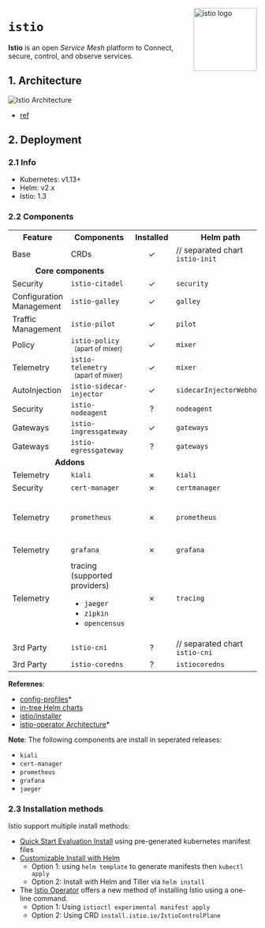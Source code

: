 <img src="https://istio.io/img/istio-bluelogo-whitebackground-unframed.svg"
    alt="istio logo"
    align="right" height="128"/>

`istio`
=======
**Istio** is an open *Service Mesh* platform to Connect, secure, control, and observe services.

## 1. Architecture
![Istio Architecture](https://istio.io/docs/concepts/what-is-istio/arch.svg)
* [ref](https://istio.io/docs/concepts/what-is-istio/#architecture)

## 2. Deployment
### 2.1 Info
* Kubernetes: v1.13+
* Helm: v2.x
* Istio: 1.3

### 2.2 Components
<table>
  <tr>
    <th>Feature</th>
    <th>Components</th>
    <th align="center">Installed</th>
    <th>Helm path</th>
    <th>Operator path</th>
  </tr>
  <tr>
    <td>Base</td>
    <td>CRDs</td>
    <td align="center">✓<br></td>
    <td>// separated chart</br><code>istio-init</code></td>
    <td><code>crds</code></td>
  </tr>
  <tr>
    <td colspan="2" align="center"><b>Core components</b></td>
    <td></td>
    <td></td>
    <td></td>
  </tr>
  <tr>
    <td>Security</td>
    <td><code>istio-citadel</code></td>
    <td align="center">✓<br></td>
    <td><code>security</code></td>
    <td><code>security/citadel</code></td>
  </tr>
  <tr>
    <td width="128">Configuration Management</td>
    <td><code>istio-galley</code></td>
    <td align="center">✓</td>
    <td><code>galley</code></td>
    <td><code>istio-control/istio-config</code></td>
  </tr>
  <tr>
    <td width="128">Traffic Management</td>
    <td><code>istio-pilot</code></td>
    <td align="center">✓</td>
    <td><code>pilot</code></td>
    <td><code>istio-control/istio-discovery</code></td>
  </tr>
  <tr>
    <td>Policy</td>
    <td>
        <code>istio-policy</code>
        </br>
        <sup> (apart of mixer)</sup>
    </td>
    <td align="center">✓</td>
    <td><code>mixer</code></td>
    <td><code>istio-policy</code></td>
  </tr>
  <tr>
    <td>Telemetry</td>
    <td>
        <code>istio-telemetry</code>
        </br>
        <sup> (apart of mixer)</sup>
    </td>
    <td align="center">✓</td>
    <td><code>mixer</code></td>
    <td><code>istio-telemetry/mixer-telemetry</code></td>
  </tr>
  <tr>
    <td>AutoInjection</td>
    <td><code>istio-sidecar-injector</code></td>
    <td align="center">✓</td>
    <td><code>sidecarInjectorWebhook</code></td>
    <td><code>istio-control/istio-autoinject</code></td>
  </tr>
  <tr>
    <td>Security</td>
    <td><code>istio-nodeagent</code></td>
    <td align="center">?</td>
    <td><code>nodeagent</code></td>
    <td><code>security/nodeagent</code></td>
  </tr>
  <tr>
    <td>Gateways</td>
    <td><code>istio-ingressgateway</code></td>
    <td align="center">✓</td>
    <td><code>gateways</code></td>
    <td><code>gateways/istio-ingress</code></td>
  </tr>
  <tr>
    <td>Gateways</td>
    <td><code>istio-egressgateway</code></td>
    <td align="center">?</td>
    <td><code>gateways</code></td>
    <td><code>gateways/istio-egress</code></td>
  </tr>
  <tr>
    <td colspan="2" align="center"><b>Addons</b></td>
    <td></td>
    <td></td>
    <td></td>
  </tr>
  <tr>
    <td>Telemetry</td>
    <td><code>kiali</code></td>
    <td align="center">✗</td>
    <td><code>kiali</code></td>
    <td><code>istio-telemetry/kiali</code></td>
  </tr>
  <tr>
    <td>Security</td>
    <td><code>cert-manager</code></td>
    <td align="center">✗</td>
    <td><code>certmanager</code></td>
    <td><code>security/certmanager</code></td>
  </tr>
  <tr>
    <td>Telemetry</td>
    <td><code>prometheus</code></td>
    <td align="center">✗</td>
    <td><code>prometheus</code></td>
    <td>
      * <code>istio-telemetry/prometheus</code>
      </br>
      * <code>istio-telemetry/prometheus-operator</code>
    </td>
  </tr>
  <tr>
    <td>Telemetry</td>
    <td><code>grafana</code></td>
    <td align="center">✗</td>
    <td><code>grafana</code></td>
    <td><code>istio-telemetry/grafana</code></td>
  </tr>
  <tr>
    <td>Telemetry</td>
    <td>
      tracing (supported providers)
      <ul>
        <li><code>jaeger</code></li>
        <li><code>zipkin</code></li>
        <li><code>opencensus</code></li>
      </ul>
    </td>
    <td align="center">✗</td>
    <td><code>tracing</code></td>
    <td><code>istio-telemetry/tracing</code></td>
  </tr>
  <tr>
    <td>3rd Party</td>
    <td><code>istio-cni</code></td>
    <td align="center">?</td>
    <td>// separated chart</br><code>istio-cni</code></td>
    <td><code>istio-cni</code></td>
  </tr>
  <tr>
    <td>3rd Party</td>
    <td><code>istio-coredns</code></td>
    <td align="center">?</td>
    <td><code>istiocoredns</code></td>
    <td><code>istiocoredns</code></td>
  </tr>
</table>

**Referenes**:
* [config-profiles](https://istio.io/docs/setup/additional-setup/config-profiles/)*
* [in-tree Helm charts](https://github.com/istio/istio/tree/1.3.0/install/kubernetes/helm)
* [istio/installer](https://github.com/istio/installer/tree/release-1.3)
* [istio-operator Architecture](https://github.com/istio/operator/blob/master/ARCHITECTURE.md)*

**Note**: The following components are install in seperated releases:
* `kiali`
* `cert-manager`
* `prometheus`
* `grafana`
* `jaeger`

### 2.3 Installation methods
Istio support multiple install methods:
* [Quick Start Evaluation Install](https://istio.io/docs/setup/install/kubernetes/) using pre-generated kubernetes manifest files
* [Customizable Install with Helm](https://istio.io/docs/setup/install/helm/)
  * Option 1: using `helm template` to generate manifests then `kubectl apply`
  * Option 2: Install with Helm and Tiller via `helm install`
* The [Istio Operator](https://istio.io/docs/setup/install/operator/) offers a new method of installing Istio using a one-line command.
  * Option 1: Using `istioctl experimental manifest apply`
  * Option 2: Using CRD `install.istio.io/IstioControlPlane`
